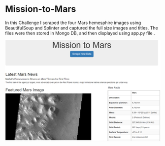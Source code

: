 # Mission-to-Mars
In this Challenge I scraped the four Mars hemesphire images using BeautifulSoup and Splinter and captured the full size images and titles.  The files were then stored in Mongo DB, and then displayed using app.py file .

![](images/mars1.PNG) 
